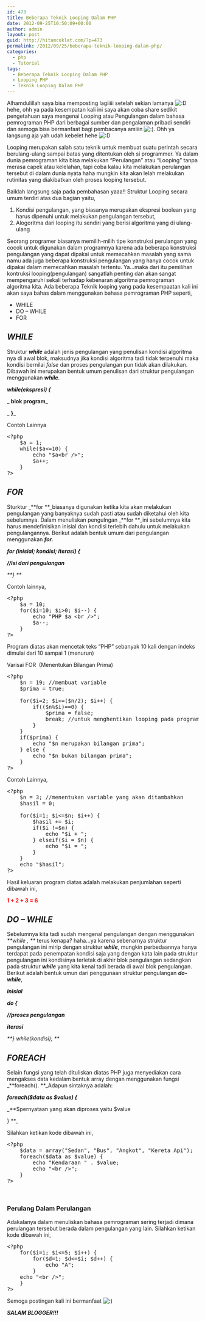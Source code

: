 ```yaml
---
id: 473
title: Beberapa Teknik Looping Dalam PHP
date: 2012-09-25T10:50:09+00:00
author: admin
layout: post
guid: http://hitamcoklat.com/?p=473
permalink: /2012/09/25/beberapa-teknik-looping-dalam-php/
categories:
  - php
  - Tutorial
tags:
  - Beberapa Teknik Looping Dalam PHP
  - Looping PHP
  - Teknik Looping Dalam PHP
---
```

Alhamdulillah saya bisa memposting lagiiiii setelah sekian lamanya   <img src='http://localhost/hitamcoklat/wp-includes/images/smilies/icon_biggrin.gif' alt=':D' class='wp-smiley' />hehe, ohh ya pada kesempatan kali ini saya akan coba share sedikit pengetahuan saya mengenai Looping atau Pengulangan dalam bahasa pemrograman PHP dari berbagai sumber dan pengalaman pribadi sendiri dan semoga bisa bermanfaat bagi pembacanya amiiin  <img src='http://localhost/hitamcoklat/wp-includes/images/smilies/icon_smile.gif' alt=':)' class='wp-smiley' />. Ohh ya langsung aja yah udah kebelet hehe  <img src='http://localhost/hitamcoklat/wp-includes/images/smilies/icon_biggrin.gif' alt=':D' class='wp-smiley' />

Looping merupakan salah satu teknik untuk membuat suatu perintah secara berulang-ulang sampai batas yang ditentukan oleh si programmer. Ya dalam dunia pemrograman kita bisa melakukan &#8220;Perulangan&#8221; atau &#8220;Looping&#8221; tanpa merasa capek atau kelelahan, tapi coba kalau kita melakukan perulangan tersebut di dalam dunia nyata haha mungkin kita akan lelah melakukan rutinitas yang diakibatkan oleh proses looping tersebut.

Baiklah langsung saja pada pembahasan yaaa!! Struktur Looping secara umum terdiri atas dua bagian yaitu,

  1. Kondisi pengulangan, yang biasanya merupakan ekspresi boolean yang harus dipenuhi untuk melakukan pengulangan tersebut,
  2. Alogoritma dari looping itu sendiri yang berisi algoritma yang di ulang-ulang

Seorang programer biasanya memilih-milih tipe konstruksi perulangan yang cocok untuk digunakan dalam programnya karena ada beberapa konstruksi pengulangan yang dapat dipakai untuk memecahkan masalah yang sama namu ada juga beberapa konstruksi pengulangan yang hanya cocok untuk dipakai dalam memecahkan masalah tertentu. Ya&#8230;maka dari itu pemilihan kontruksi looping(pengulangan) sangatlah penting dan akan sangat mempengaruhi sekali terhadap kebenaran algoritma pemrograman algoritma kita. Ada beberapa Teknik looping yang pada kesempaatan kali ini akan saya bahas dalam menggunakan bahasa pemrograman PHP seperti,

  * WHILE
  * DO &#8211; WHILE
  * FOR

## _WHILE_

Struktur _**while**_ adalah jenis pengulangan yang penulisan kondisi algoritma nya di awal blok, maksudnya jika kondisi algoritma tadi tidak terpenuhi maka kondisi bernilai _false_ dan proses pengulangan pun tidak akan dilakukan. Dibawah ini merupakan bentuk umum penulisan dari struktur pengulangan menggunakan **_while_**.

_**while(ekspresi) {**_
  
_ **blok program**_
  
_ **}**_

Contoh Lainnya

<pre class="brush: php; title: ; notranslate" title="">&lt;?php
	$a = 1;
	while($a&lt;=10) {
		echo "$a&lt;br /&gt;";
		$a++;
	}
?&gt;
</pre>

## _FOR_

Sturktur _**for **_biasanya digunakan ketika kita akan melakukan pengulangan yang banyaknya sudah pasti atau sudah diketahui oleh kita sebelumnya. Dalam menuliskan pengulngan _**for **_ini sebelumnya kita harus mendefinisikan inisial dan kondisi terlebih dahulu untuk melakukan pengulangannya. Berikut adalah bentuk umum dari pengulangan menggunakan _**for.**_

_**for (inisial; kondisi; iterasi) {**_
  
_**//isi dari pengulangan**_
  
_**} **_

Contoh lainnya,

<pre class="brush: php; title: ; notranslate" title="">&lt;?php
	$a = 10;
	for($i=10; $i&gt;0; $i--) {
		echo "PHP $a &lt;br /&gt;";
		$a--;
	}
?&gt;
</pre>

Program diatas akan mencetak teks &#8220;PHP&#8221; sebanyak 10 kali dengan indeks dimulai dari 10 sampai 1 (menurun)

Varisai FOR  (Menentukan Bilangan Prima)

<pre class="brush: php; title: ; notranslate" title="">&lt;?php
	$n = 19; //membuat variable
	$prima = true;

	for($i=2; $i&lt;=($n/2); $i++) {
		if(($n%$i)==0) {
			$prima = false;
			break; //untuk menghentikan looping pada program
		}
	}
	if($prima) {
		echo "$n merupakan bilangan prima";
	} else {
		echo "$n bukan bilangan prima";
	}
?&gt;
</pre>

Contoh Lainnya,

<pre class="brush: php; title: ; notranslate" title="">&lt;?php
	$n = 3; //menentukan variable yang akan ditambahkan
	$hasil = 0;

	for($i=1; $i&lt;=$n; $i++) {
		$hasil += $i;
		if($i !=$n) {
			echo "$i + ";
		} elseif($i = $n) {
			echo "$i = ";
		}
	}
	echo "$hasil";
?&gt;
</pre>

Hasil keluaran program diatas adalah melakukan penjumlahan seperti dibawah ini,

<span style="color: #ff0000;"><strong>1 + 2 + 3 = 6</strong></span>

## _DO &#8211; WHILE_

Sebelumnya kita tadi sudah mengenal pengulangan dengan menggunakan _**while , **_ terus kenapa? haha&#8230;ya karena sebenarnya struktur pengulangan ini mirip dengan struktur _**while**_, mungkin perbedaannya hanya terdapat pada penempatan kondisi saja yang dengan kata lain pada struktur pengulangan ini kondisinya terletak di akhir blok pengulangan sedangkan pada struktur _**while**_ yang kita kenal tadi berada di awal blok pengulangan. Berikut adalah bentuk umun dari penggunaan struktur pengulangan _**do-while**_,

_**inisial**_
  
_**do {**_
  
_**//proses pengulangan**_
  
_**iterasi**_
  
_**} while(kondisi); **_

## _FOREACH_

Selain fungsi yang telah dituliskan diatas PHP juga menyediakan cara mengakses data kedalam bentuk array dengan menggunakan fungsi _**foreach(). **_Adapun sintaknya adalah:

_**foreach($data as $value) {**_
  
_**$pernyataan yang akan diproses yaitu $value
  
} **_

Silahkan ketikan kode dibawah ini, 

<pre class="brush: php; title: ; notranslate" title="">&lt;?php
	$data = array("Sedan", "Bus", "Angkot", "Kereta Api");
	foreach($data as $value) {
		echo "Kendaraan " . $value;
		echo "&lt;br /&gt;";
	}
?&gt;
</pre>

&nbsp;

### Perulang Dalam Perulangan

Adakalanya dalam menuliskan bahasa pemrograman sering terjadi dimana perulangan tersebut berada dalam pengulangan yang lain. Silahkan ketikan kode dibawah ini,

<pre class="brush: php; title: ; notranslate" title="">&lt;?php
	for($i=1; $i&lt;=5; $i++) {
		for($d=1; $d&lt;=$i; $d++) {
			echo "A";
		}
	echo "&lt;br /&gt;";
	}
?&gt;
</pre>

Semoga postingan kali ini bermanfaat  <img src='http://localhost/hitamcoklat/wp-includes/images/smilies/icon_smile.gif' alt=':)' class='wp-smiley' />

_**SALAM BLOGGER!!!**_